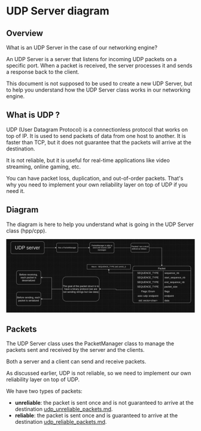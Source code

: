# UDP Server diagram

## Overview

What is an UDP Server in the case of our networking engine?

An UDP Server is a server that listens for incoming UDP packets on a specific port. When a packet is received, the server processes it and sends a response back to the client.

This document is not supposed to be used to create a new UDP Server, but to help you understand how the UDP Server class works in our networking engine.

## What is UDP ? 

UDP (User Datagram Protocol) is a connectionless protocol that works on top of IP. It is used to send packets of data from one host to another. It is faster than TCP, but it does not guarantee that the packets will arrive at the destination.

It is not reliable, but it is useful for real-time applications like video streaming, online gaming, etc.

You can have packet loss, duplication, and out-of-order packets. That's why you need to implement your own reliability layer on top of UDP if you need it.

## Diagram

The diagram is here to help you understand what is going in the UDP Server class (hpp/cpp).

![UDP server diagram](image.png)

## Packets

The UDP Server class uses the PacketManager class to manage the packets sent and received by the server and the clients.

Both a server and a client can send and receive packets.

As discussed earlier, UDP is not reliable, so we need to implement our own reliability layer on top of UDP.

We have two types of packets:
- **unreliable**: the packet is sent once and is not guaranteed to arrive at the destination [udp_unreliable_packets.md](udp_unreliable_packets.md).
- **reliable**: the packet is sent once and is guaranteed to arrive at the destination [udp_reliable_packets.md](udp_reliable_packets.md).